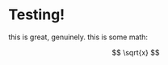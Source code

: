 <script>
    import SpringMass from './spring-mass.svelte'
</script>

<SpringMass />

# Testing!

this is great, genuinely. this is some math:

$$
\sqrt{x}
$$
